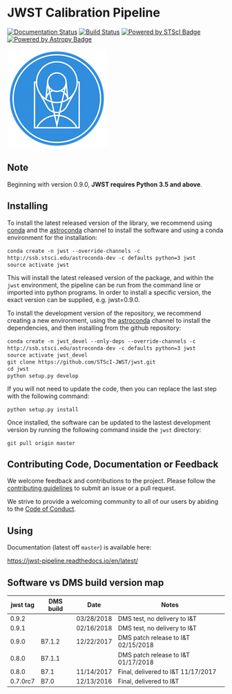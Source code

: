 JWST Calibration Pipeline
=========================
[![Documentation Status](https://readthedocs.org/projects/jwst-pipeline/badge/?version=latest)](http://jwst-pipeline.readthedocs.io/en/latest/?badge=latest)
[![Build Status](https://travis-ci.org/STScI-JWST/jwst.svg?branch=master)](https://travis-ci.org/STScI-JWST/jwst)
[![Powered by STScI Badge](https://img.shields.io/badge/powered%20by-STScI-blue.svg?colorA=707170&colorB=3e8ddd&style=flat)](http://www.stsci.edu)
[![Powered by Astropy Badge](http://img.shields.io/badge/powered%20by-AstroPy-orange.svg?style=flat)](http://www.astropy.org/)

![STScI Logo](docs/_static/stsci_logo.png)

Note
----
Beginning with version 0.9.0, **JWST requires Python 3.5 and above**.

Installing
----------

To install the latest released version of the library, we recommend using [conda](https://conda.io/docs/index.html)
and the [astroconda](https://astroconda.readthedocs.io) channel to install the
software and using a conda environment for the installation:

    conda create -n jwst --override-channels -c http://ssb.stsci.edu/astroconda-dev -c defaults python=3 jwst
    source activate jwst

This will install the latest released version of the package, and within the
`jwst` environment, the pipeline can be run from the command line or imported
into python programs.   In order to install a specific version, the exact 
version can be supplied, e.g. jwst=0.9.0. 

To install the development version of the repository, we recommend creating a new
environment, using the [astroconda](https://astroconda.readthedocs.io) channel
to install the dependencies, and then installing from the github repository:

    conda create -n jwst_devel --only-deps --override-channels -c http://ssb.stsci.edu/astroconda-dev -c defaults python=3 jwst
    source activate jwst_devel
    git clone https://github.com/STScI-JWST/jwst.git
    cd jwst
    python setup.py develop

If you will not need to update the code, then you can replace the last step with
the following command:

    python setup.py install

Once installed, the software can be updated to the lastest development version
by running the following command inside the `jwst` directory: 

    git pull origin master


Contributing Code, Documentation or Feedback
--------------------------------------------
We welcome feedback and contributions to the project. Please follow the [contributing guidelines](CONTRIBUTING.md) to submit an issue or a pull request.

We strive to provide a welcoming community to all of our users by abiding to the [Code of Conduct](CODE_OF_CONDUCT.md).

Using
-----

Documentation (latest off `master`) is available here:

https://jwst-pipeline.readthedocs.io/en/latest/


Software vs DMS build version map
---------------------------------

| jwst tag | DMS build |    Date    |          Notes                      |
| -------- | --------- | ---------- | ----------------------------------- |
|  0.9.2   |           | 03/28/2018 | DMS test, no delivery to I&T        |
|  0.9.1   |           | 02/16/2018 | DMS test, no delivery to I&T        |
|  0.9.0   |   B7.1.2  | 12/22/2017 | DMS patch release to I&T 02/15/2018 |
|  0.8.0   |   B7.1.1  |            | DMS patch release to I&T 01/17/2018 |
|  0.8.0   |   B7.1    | 11/14/2017 | Final, delivered to I&T 11/17/2017  |
|  0.7.0rc7|   B7.0    | 12/13/2016 | Final, delivered to I&T             |
